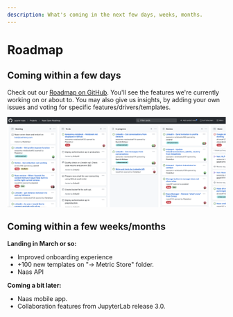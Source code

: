 ```yaml
---
description: What's coming in the next few days, weeks, months.
---
```


# Roadmap

## Coming within a few days

Check out our [Roadmap on GitHub](https://github.com/orgs/jupyter-naas/projects/4?fullscreen=true). You'll see the features we're currently working on or about to. You may also give us insights, by adding your own issues and voting for specific features/drivers/templates.

![](<../.gitbook/assets/Screenshot 2021-06-27 at 01.48.40.png>)

## Coming within a few weeks/months

**Landing in March or so:**

* Improved onboarding experience
* \+100 new templates on "→ Metric Store" folder.
* Naas API

**Coming a bit later:**

* Naas mobile app.&#x20;
* Collaboration features from JupyterLab release 3.0.
